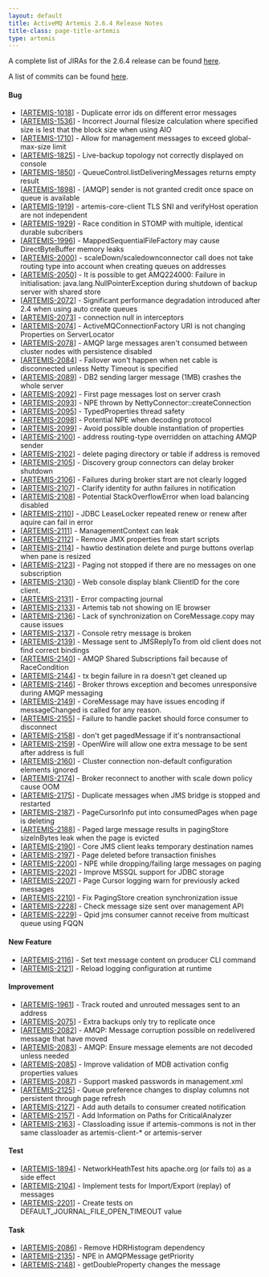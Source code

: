```yaml
--- 
layout: default 
title: ActiveMQ Artemis 2.6.4 Release Notes
title-class: page-title-artemis
type: artemis
---
```

A complete list of JIRAs for the 2.6.4 release can be found [here](https://issues.apache.org/jira/secure/ReleaseNote.jspa?projectId=12315920&version=12344010).

A list of commits can be found [here](commit-report-2.6.4).

#### Bug

* \[[ARTEMIS-1018](https://issues.apache.org/jira/browse/ARTEMIS-1018)\] - Duplicate error ids on different error messages
* \[[ARTEMIS-1536](https://issues.apache.org/jira/browse/ARTEMIS-1536)\] - Incorrect Journal filesize calculation where specified size is lest that the block size when using AIO
* \[[ARTEMIS-1710](https://issues.apache.org/jira/browse/ARTEMIS-1710)\] - Allow for management messages to exceed global-max-size limit
* \[[ARTEMIS-1825](https://issues.apache.org/jira/browse/ARTEMIS-1825)\] - Live-backup topology not correctly displayed on console
* \[[ARTEMIS-1850](https://issues.apache.org/jira/browse/ARTEMIS-1850)\] - QueueControl.listDeliveringMessages returns empty result
* \[[ARTEMIS-1898](https://issues.apache.org/jira/browse/ARTEMIS-1898)\] - \[AMQP\] sender is not granted credit once space on queue is available
* \[[ARTEMIS-1919](https://issues.apache.org/jira/browse/ARTEMIS-1919)\] - artemis-core-client TLS SNI and verifyHost operation are not independent
* \[[ARTEMIS-1929](https://issues.apache.org/jira/browse/ARTEMIS-1929)\] - Race condition in STOMP with multiple, identical durable subcribers
* \[[ARTEMIS-1996](https://issues.apache.org/jira/browse/ARTEMIS-1996)\] - MappedSequentialFileFactory may cause DirectByteBuffer memory leaks
* \[[ARTEMIS-2000](https://issues.apache.org/jira/browse/ARTEMIS-2000)\] - scaleDown/scaledownconnector call does not take routing type into account when creating queues on addresses
* \[[ARTEMIS-2050](https://issues.apache.org/jira/browse/ARTEMIS-2050)\] - It is possible to get AMQ224000: Failure in initialisation: java.lang.NullPointerException during shutdown of backup server with shared store
* \[[ARTEMIS-2072](https://issues.apache.org/jira/browse/ARTEMIS-2072)\] - Significant performance degradation introduced after 2.4 when using auto create queues
* \[[ARTEMIS-2073](https://issues.apache.org/jira/browse/ARTEMIS-2073)\] - connection null in interceptors
* \[[ARTEMIS-2074](https://issues.apache.org/jira/browse/ARTEMIS-2074)\] - ActiveMQConnectionFactory URI is not changing Properties on ServerLocator
* \[[ARTEMIS-2078](https://issues.apache.org/jira/browse/ARTEMIS-2078)\] - AMQP large messages aren't consumed between cluster nodes with persistence disabled
* \[[ARTEMIS-2084](https://issues.apache.org/jira/browse/ARTEMIS-2084)\] - Failover won't happen when net cable is disconnected unless Netty Timeout is specified
* \[[ARTEMIS-2089](https://issues.apache.org/jira/browse/ARTEMIS-2089)\] - DB2 sending larger message (1MB) crashes the whole server
* \[[ARTEMIS-2092](https://issues.apache.org/jira/browse/ARTEMIS-2092)\] - First page messages lost on server crash
* \[[ARTEMIS-2093](https://issues.apache.org/jira/browse/ARTEMIS-2093)\] - NPE thrown by NettyConnector::createConnection
* \[[ARTEMIS-2095](https://issues.apache.org/jira/browse/ARTEMIS-2095)\] - TypedProperties thread safety
* \[[ARTEMIS-2098](https://issues.apache.org/jira/browse/ARTEMIS-2098)\] - Potential NPE when decoding protocol
* \[[ARTEMIS-2099](https://issues.apache.org/jira/browse/ARTEMIS-2099)\] - Avoid possible double instantiation of properties
* \[[ARTEMIS-2100](https://issues.apache.org/jira/browse/ARTEMIS-2100)\] - address routing-type overridden on attaching AMQP sender
* \[[ARTEMIS-2102](https://issues.apache.org/jira/browse/ARTEMIS-2102)\] - delete paging directory or table if address is removed
* \[[ARTEMIS-2105](https://issues.apache.org/jira/browse/ARTEMIS-2105)\] - Discovery group connectors can delay broker shutdown
* \[[ARTEMIS-2106](https://issues.apache.org/jira/browse/ARTEMIS-2106)\] - Failures during broker start are not clearly logged
* \[[ARTEMIS-2107](https://issues.apache.org/jira/browse/ARTEMIS-2107)\] - Clarify identity for authn failures in notification
* \[[ARTEMIS-2108](https://issues.apache.org/jira/browse/ARTEMIS-2108)\] - Potential StackOverflowError when load balancing disabled
* \[[ARTEMIS-2110](https://issues.apache.org/jira/browse/ARTEMIS-2110)\] - JDBC LeaseLocker repeated renew or renew after aquire can fail in error
* \[[ARTEMIS-2111](https://issues.apache.org/jira/browse/ARTEMIS-2111)\] - ManagementContext can leak
* \[[ARTEMIS-2112](https://issues.apache.org/jira/browse/ARTEMIS-2112)\] - Remove JMX properties from start scripts
* \[[ARTEMIS-2114](https://issues.apache.org/jira/browse/ARTEMIS-2114)\] - hawtio destination delete and purge buttons overlap when pane is resized
* \[[ARTEMIS-2123](https://issues.apache.org/jira/browse/ARTEMIS-2123)\] - Paging not stopped if there are no messages on one subscription
* \[[ARTEMIS-2130](https://issues.apache.org/jira/browse/ARTEMIS-2130)\] - Web console display blank ClientID for the core client.
* \[[ARTEMIS-2131](https://issues.apache.org/jira/browse/ARTEMIS-2131)\] - Error compacting journal
* \[[ARTEMIS-2133](https://issues.apache.org/jira/browse/ARTEMIS-2133)\] - Artemis tab not showing on IE browser
* \[[ARTEMIS-2136](https://issues.apache.org/jira/browse/ARTEMIS-2136)\] - Lack of synchronization on CoreMessage.copy may cause issues
* \[[ARTEMIS-2137](https://issues.apache.org/jira/browse/ARTEMIS-2137)\] - Console retry message is broken
* \[[ARTEMIS-2139](https://issues.apache.org/jira/browse/ARTEMIS-2139)\] - Message sent to JMSReplyTo from old client does not find correct bindings
* \[[ARTEMIS-2140](https://issues.apache.org/jira/browse/ARTEMIS-2140)\] - AMQP Shared Subscriptions fail because of RaceCondition
* \[[ARTEMIS-2144](https://issues.apache.org/jira/browse/ARTEMIS-2144)\] - tx begin failure in ra doesn't get cleaned up
* \[[ARTEMIS-2146](https://issues.apache.org/jira/browse/ARTEMIS-2146)\] - Broker throws exception and becomes unresponsive during AMQP messaging
* \[[ARTEMIS-2149](https://issues.apache.org/jira/browse/ARTEMIS-2149)\] - CoreMessage may have issues encoding if messageChanged is called for any reason.
* \[[ARTEMIS-2155](https://issues.apache.org/jira/browse/ARTEMIS-2155)\] - Failure to handle packet should force consumer to disconnect
* \[[ARTEMIS-2158](https://issues.apache.org/jira/browse/ARTEMIS-2158)\] - don't get pagedMessage if it's nontransactional
* \[[ARTEMIS-2159](https://issues.apache.org/jira/browse/ARTEMIS-2159)\] - OpenWire will allow one extra message to be sent after address is full
* \[[ARTEMIS-2160](https://issues.apache.org/jira/browse/ARTEMIS-2160)\] - Cluster connection non-default configuration elements ignored
* \[[ARTEMIS-2174](https://issues.apache.org/jira/browse/ARTEMIS-2174)\] - Broker reconnect to another with scale down policy cause OOM
* \[[ARTEMIS-2175](https://issues.apache.org/jira/browse/ARTEMIS-2175)\] - Duplicate messages when JMS bridge is stopped and restarted
* \[[ARTEMIS-2187](https://issues.apache.org/jira/browse/ARTEMIS-2187)\] - PageCursorInfo put into consumedPages when page is deleting
* \[[ARTEMIS-2188](https://issues.apache.org/jira/browse/ARTEMIS-2188)\] - Paged large message results in pagingStore sizeInBytes leak when the page is evicted
* \[[ARTEMIS-2190](https://issues.apache.org/jira/browse/ARTEMIS-2190)\] - Core JMS client leaks temporary destination names
* \[[ARTEMIS-2197](https://issues.apache.org/jira/browse/ARTEMIS-2197)\] - Page deleted before transaction finishes
* \[[ARTEMIS-2200](https://issues.apache.org/jira/browse/ARTEMIS-2200)\] - NPE while dropping/failing large messages on paging
* \[[ARTEMIS-2202](https://issues.apache.org/jira/browse/ARTEMIS-2202)\] - Improve MSSQL support for JDBC storage
* \[[ARTEMIS-2207](https://issues.apache.org/jira/browse/ARTEMIS-2207)\] - Page Cursor logging warn for previously acked messages
* \[[ARTEMIS-2210](https://issues.apache.org/jira/browse/ARTEMIS-2210)\] - Fix PagingStore creation synchronization issue
* \[[ARTEMIS-2228](https://issues.apache.org/jira/browse/ARTEMIS-2228)\] - Check message size sent over management API
* \[[ARTEMIS-2229](https://issues.apache.org/jira/browse/ARTEMIS-2229)\] - Qpid jms consumer cannot receive from multicast queue using FQQN

#### New Feature

* \[[ARTEMIS-2116](https://issues.apache.org/jira/browse/ARTEMIS-2116)\] - Set text message content on producer CLI command
* \[[ARTEMIS-2121](https://issues.apache.org/jira/browse/ARTEMIS-2121)\] - Reload logging configuration at runtime

#### Improvement

* \[[ARTEMIS-1961](https://issues.apache.org/jira/browse/ARTEMIS-1961)\] - Track routed and unrouted messages sent to an address
* \[[ARTEMIS-2075](https://issues.apache.org/jira/browse/ARTEMIS-2075)\] - Extra backups only try to replicate once
* \[[ARTEMIS-2082](https://issues.apache.org/jira/browse/ARTEMIS-2082)\] - AMQP: Message corruption possible on redelivered message that have moved
* \[[ARTEMIS-2083](https://issues.apache.org/jira/browse/ARTEMIS-2083)\] - AMQP: Ensure message elements are not decoded unless needed
* \[[ARTEMIS-2085](https://issues.apache.org/jira/browse/ARTEMIS-2085)\] - Improve validation of MDB activation config properties values
* \[[ARTEMIS-2087](https://issues.apache.org/jira/browse/ARTEMIS-2087)\] - Support masked passwords in management.xml
* \[[ARTEMIS-2125](https://issues.apache.org/jira/browse/ARTEMIS-2125)\] - Queue preference changes to display columns not persistent through page refresh
* \[[ARTEMIS-2127](https://issues.apache.org/jira/browse/ARTEMIS-2127)\] - Add auth details to consumer created notification
* \[[ARTEMIS-2157](https://issues.apache.org/jira/browse/ARTEMIS-2157)\] - Add Information on Paths for CriticalAnalyzer
* \[[ARTEMIS-2163](https://issues.apache.org/jira/browse/ARTEMIS-2163)\] - Classloading issue if artemis-commons is not in ther same classloader as artemis-client-\* or artemis-server

#### Test

* \[[ARTEMIS-1894](https://issues.apache.org/jira/browse/ARTEMIS-1894)\] - NetworkHeathTest hits apache.org (or fails to) as a side effect
* \[[ARTEMIS-2104](https://issues.apache.org/jira/browse/ARTEMIS-2104)\] - Implement tests for Import/Export (replay) of messages
* \[[ARTEMIS-2201](https://issues.apache.org/jira/browse/ARTEMIS-2201)\] - Create tests on DEFAULT\_JOURNAL\_FILE\_OPEN\_TIMEOUT value

#### Task

* \[[ARTEMIS-2086](https://issues.apache.org/jira/browse/ARTEMIS-2086)\] - Remove HDRHistogram dependency
* \[[ARTEMIS-2135](https://issues.apache.org/jira/browse/ARTEMIS-2135)\] - NPE in AMQPMessage getPriority
* \[[ARTEMIS-2148](https://issues.apache.org/jira/browse/ARTEMIS-2148)\] - getDoubleProperty changes the message
